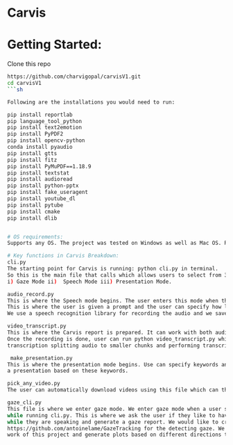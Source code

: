 # Carvis


# Getting Started:
Clone this repo
```sh
https://github.com/charvigopal/carvisV1.git
cd carvisV1
```sh

Following are the installations you would need to run: 

pip install reportlab 
pip language_tool_python 
pip install text2emotion
pip install PyPDF2
pip install opencv-python 
conda install pyaudio
pip install gtts
pip install fitz 
pip install PyMuPDF==1.18.9 
pip install textstat 
pip install audioread
pip install python-pptx 
pip install fake_useragent
pip install youtube_dl
pip install pytube
pip install cmake 
pip install dlib  


# OS requirements: 
Supports any OS. The project was tested on Windows as well as Mac OS. Recommended Python version >= 3.7

# Key functions in Carvis Breakdown:
cli.py
The starting point for Carvis is running: python cli.py in terminal. 
So this is the main file that calls which allows users to select from 3 modes: 
i) Gaze Mode ii)  Speech Mode iii) Presentation Mode. 

audio_record.py
This is where the Speech mode begins. The user enters this mode when the user selects Speech mode in the CLI.
This is where the user is given a prompt and the user can specify how long of a recording session they want.
We use a speech recognition library for recording the audio and we save it in the user specified file.

video_transcript.py
This is where the Carvis report is prepared. It can work with both audio and video files.
Once the recording is done, user can run python video_transcript.py which performs the 
transcription splitting audio to smaller chunks and performing transcription, detecting filler words

 make_presentation.py
This is where the presentation mode begins. Use can specify keywords and the program generates
a presentation based on these keywords.

pick_any_video.py
The user can automatically download videos using this file which can then be used by other files.

gaze_cli.py
This file is where we enter gaze mode. We enter gaze mode when a user selects to enter gaze model 
while running cli.py. This is where we ask the user if they like to have the ding sound playing 
while they are speaking and generate a gaze report. We would like to credit open source project 
https://github.com/antoinelame/GazeTracking for the detecting gaze. We essentially build on the 
work of this project and generate plots based on different directions the user looked into while talking/presenting.
















